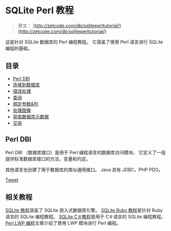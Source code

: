 # SQLite Perl 教程

> 原文： [http://zetcode.com/db/sqliteperltutorial/](http://zetcode.com/db/sqliteperltutorial/)

这是针对 SQLite 数据库的 Perl 编程教程。 它涵盖了使用 Perl 语言进行 SQLite 编程的基础。

## 目录

<nav>

*   [Perl DBI](dbi/)
*   [连接到数据库](connect/)
*   [错误处理](err/)
*   [查询](queries/)
*   [绑定参数&列](bind/)
*   [处理图像](images/)
*   [获取数据库元数据](meta/)
*   [交易](trans/)

</nav>

## Perl DBI

Perl _DBI_ （数据库接口）是用于 Perl 编程语言的数据库访问模块。 它定义了一组提供标准数据库接口的方法，变量和约定。

其他语言也创建了用于数据库的类似通用接口。 Java 具有 JDBC，PHP PDO。

[Tweet](https://twitter.com/share) 

## 相关教程

[SQLite 教程](/db/sqlite/)涵盖了 SQLite 嵌入式数据库引擎。 [SQLite Ruby 教程](/db/sqliteruby/)是针对 Ruby 语言的 SQLite 编程教程。 [SQLite C＃教程](/db/sqlitecsharp/)是用于 C＃语言的 SQLite 编程教程。 [Perl LWP 编程](/articles/perllwp/)文章介绍了使用 LWP 模块进行 Perl 编程。